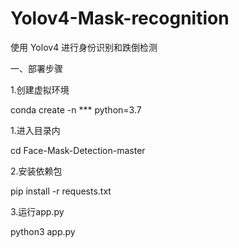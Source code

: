 # Yolov4-Mask-recognition
使用 Yolov4 进行身份识别和跌倒检测

一、部署步骤

1.创建虚拟环境

conda create -n *** python=3.7

1.进入目录内

cd Face-Mask-Detection-master

2.安装依赖包

pip install -r requests.txt

3.运行app.py

python3 app.py
